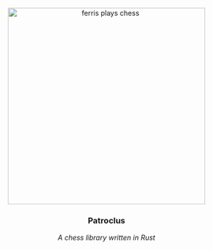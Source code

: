 <div align="center">
    <br/>
    <img src="https://upload.wikimedia.org/wikipedia/commons/thumb/8/84/Wall_painting_-_Briseis_taken_away_from_Achilles_-_Pompeii_%28VI_8_5%29_-_Napoli_MAN_9105_-_03_%28cropped%29.jpg/1200px-Wall_painting_-_Briseis_taken_away_from_Achilles_-_Pompeii_%28VI_8_5%29_-_Napoli_MAN_9105_-_03_%28cropped%29.jpg" alt="ferris plays chess" width="400"/>
    <h3>Patroclus</h3>
    <p><em>A chess library written in Rust</em></p>
</div>

